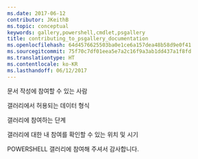 ```yaml
---
ms.date: 2017-06-12
contributor: JKeithB
ms.topic: conceptual
keywords: gallery,powershell,cmdlet,psgallery
title: contributing_to_psgallery_documentation
ms.openlocfilehash: 64d4576625503ba0e1ce6a157dea48b58d9e0f41
ms.sourcegitcommit: 75f70c7df01eea5e7a2c16f9a3ab1dd437a1f8fd
ms.translationtype: HT
ms.contentlocale: ko-KR
ms.lasthandoff: 06/12/2017
---
```

문서 작성에 참여할 수 있는 사람

갤러리에서 허용되는 데이터 형식

갤러리에 참여하는 단계

갤러리에 대한 내 참여를 확인할 수 있는 위치 및 시기

POWERSHELL 갤러리에 참여해 주셔서 감사합니다.

